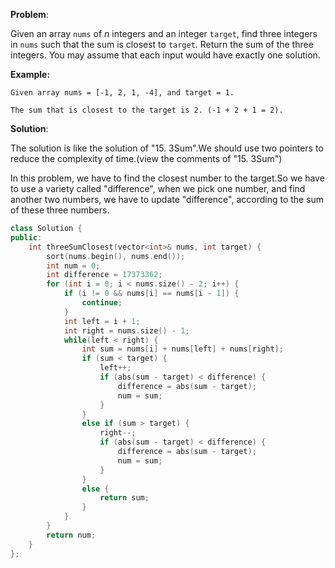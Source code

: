 **Problem**:

Given an array `nums` of *n* integers and an integer `target`, find three integers in `nums` such that the sum is closest to `target`. Return the sum of the three integers. You may assume that each input would have exactly one solution.

**Example:**

```
Given array nums = [-1, 2, 1, -4], and target = 1.

The sum that is closest to the target is 2. (-1 + 2 + 1 = 2).
```

**Solution**:

The solution is like the solution of "15. 3Sum".We should use two pointers to reduce the complexity of time.(view the comments of "15. 3Sum")

In this problem, we have to find the closest number to the target.So we have to use a variety called "difference", when we pick one number, and find another two numbers, we have to update "difference", according to the sum of these three numbers.

```c++
class Solution {
public:
    int threeSumClosest(vector<int>& nums, int target) {
        sort(nums.begin(), nums.end());
        int num = 0;
        int difference = 17373362;
        for (int i = 0; i < nums.size() - 2; i++) {
            if (i != 0 && nums[i] == nums[i - 1]) {
                continue;
            }
            int left = i + 1;
            int right = nums.size() - 1;
            while(left < right) {
                int sum = nums[i] + nums[left] + nums[right];
                if (sum < target) {
                    left++;
                    if (abs(sum - target) < difference) {
                        difference = abs(sum - target);
                        num = sum;
                    }
                }
                else if (sum > target) {
                    right--;
                    if (abs(sum - target) < difference) {
                        difference = abs(sum - target);
                        num = sum;
                    }
                }
                else {
                    return sum;
                }
            }
        }
        return num;                          
    }
};
```

